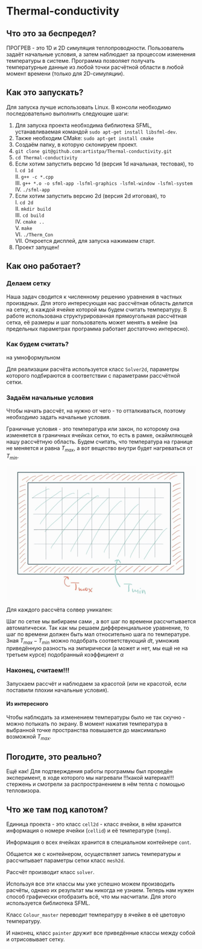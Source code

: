 # Thermal-conductivity
## Что это за беспредел?
ПРОГРЕВ - это 1D и 2D симуляция теплопроводности. Пользователь задаёт начальные условия, а затем наблюдает за процессом изменения температуры в системе.
Программа позволяет получать температурные данные из любой точки расчётной области в любой момент времени (только для 2D-cимуляции).

## Как это запускать?
Для запуска лучше использовать Linux. В консоли необходимо последовательно выполнить следующие шаги:
  1. Для запуска проекта необходима библиотека SFML, устанавливаемая командой `sudo apt-get install libsfml-dev`.
  2. Также необходим CMake: `sudo apt-get install cmake`
  3. Создаём папку, в которую склонируем проект.
  4. `git clone git@github.com:artistpa/Thermal-conductivity.git`
  5. `cd Thermal-conductivity` 
  6. Если хотим запустить версию 1d (версия 1d начальная, тестовая), то <br />
     I. `cd 1d` <br />
     II. `g++ -c *.cpp` <br />
     III. `g++ *.o -o sfml-app -lsfml-graphics -lsfml-window -lsfml-system`<br />
     IV. `./sfml-app`
  8. Если хотим запустить версию 2d (версия 2d итоговая), то<br />
     I. `cd 2d`<br />
     II. `mkdir build`<br />
     III. `cd build`<br />
     IV. `cmake ..`<br />
     V. `make`<br />
     VI. `./Therm_Con`<br />
     VII. Откроется дисплей, для запуска нажимаем старт.<br />
  9. Проект запущен! 
    
    
## Как оно работает?
### Делаем сетку
Наша задач сводится к численному решению уравнения в частных произвдных. Для этого интересующая нас рассчётная область делится на сетку, в каждой ячейке которой мы будем считать температуру.
В работе использована структурированная прямоугольная рассчётная сетка, её размеры и шаг пользователь может менять в мейне (на предельных параметрах программа работает достаточно интересно).

### Как будем считать?

на умноформульном

Для реализации расчёта используется класс ```Solver2d```, параметры которого подбираются в соответствии с параметрами рассчётной сетки.

### Задаём начальные условия
Чтобы начать рассчёт, на нужно от чего - то отталкиваться, поэтому необходимо задать начальные условия.

Граничные условия - это температура или закон, по которому она изменяется в граничных ячейках сетки, то есть в рамке, окаймляющей нашу рассчётную область.
Будем считать, что температура на границе не меняется и равна ${T_{max}}$, а вот вещество внутри будет нагреваться от ${T_{min}}$.

![bebememe](boundary.jpg)

Для каждого рассчёта солвер уникален:

Шаг по сетке мы вибираем сами , а вот шаг по времени рассчитывается автоматически. Так как мы решаем дифференциальное уравнение, то шаг по времени должен быть мал относительно шага по температуре.
Зная ${T_{max} - T_{min}}$ можно подобрать соответствующий ${dt}$, умножив приведённую разность на эмпирически (а может и нет, мы ещё не на третьем курсе) подобранный коэффициент ${\alpha}$  

### Наконец, считаем!!!

Запускаем рассчёт и наблюдаем за красотой (или не красотой, если поставили плохии начальные условия).

#### Из интересного

Чтобы наблюдать за изменением температуры было не так скучно - можно потыкать по экрану. В момент нажатия температура в выбранной точке пространства повышается до максимально возможной  ${T_{max}}$.

## Погодите, это реально?

Ещё как! Для подтверждения работы программы был проведён эксперимент, в ходе которого мы нагревали !!!какой материал!!! стержень и смотрели за распространением в нём тепла с помощью тепловизора.

## Что же там под капотом?

Единица проекта - это класс ```cell2d``` - класс ячейки, в нём хранится информация о номере ячейки (```cellid```) и её температуре (```temp```).

Информация о всех ячейках хранится в специальном контейнере ```cont```.

Общается же с контейнером, осуществляет запись температуры и рассчитывает параметры сетки класс ```mesh2d```.

Рассчёт производит класс ```solver```.

Используя все эти классы мы уже успешно можем производить расчёты, однако их результат мы никогда не узнаем. Теперь нам нужен способ графически отобразить всё, что мы насчитали.
Для этого используется библиотека SFML.

Класс ```Colour_master``` переводит температуру в ячейке в её цветовую температуру.

И наконец, класс ```painter``` дружит все приведённые классы между собой и отрисовывает сетку.




